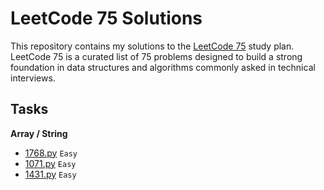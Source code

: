 # LeetCode 75 Solutions

This repository contains my solutions to the [LeetCode 75](https://leetcode.com/studyplan/leetcode-75/) study plan.
LeetCode 75 is a curated list of 75 problems designed to build a strong foundation in data structures and algorithms
commonly asked in technical interviews.

## Tasks

**Array / String**

- [1768.py](1768.py) `Easy`
- [1071.py](1071.py) `Easy`
- [1431.py](1071.py) `Easy`